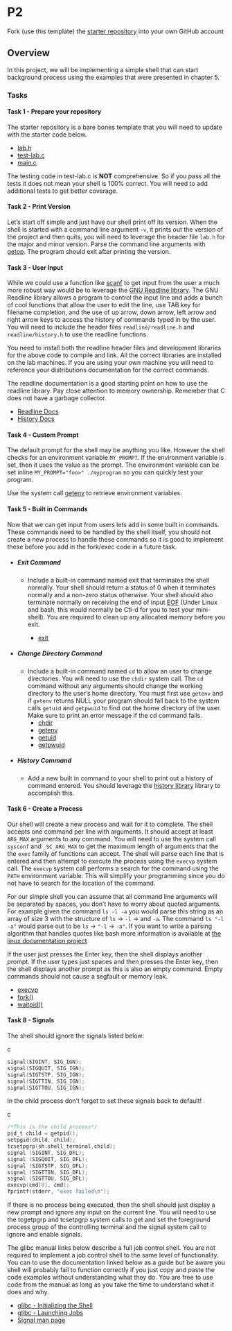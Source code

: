 # P2

Fork (use this template) the [starter repository](https://github.com/shanep/makefile-project-starter) into your own GitHub account

## Overview
In this project, we will be implementing a simple shell that can start background process using the examples that were presented in chapter 5.

### Tasks

#### Task 1 - Prepare your repository
The starter repository is a bare bones template that you will need to update with the starter code below.

* [lab.h](https://boisestatecanvas.instructure.com/courses/38319/files/18513441?wrap=1)
* [test-lab.c](https://boisestatecanvas.instructure.com/courses/38319/files/18513442?wrap=1)
* [main.c](https://boisestatecanvas.instructure.com/courses/38319/files/18571897?wrap=1)

The testing code in test-lab.c is **NOT** comprehensive. So if you pass all the tests it does not mean your shell is 100% correct. You will need to add additional tests to get better coverage.

#### Task 2 - Print Version
Let’s start off simple and just have our shell print off its version. When the shell is started with a command line argument `-v`, it prints out the version of the project and then quits, you will need to leverage the header file `lab.h` for the major and minor version. Parse the command line arguments with [getop](https://www.gnu.org/software/libc/manual/html_node/Example-of-Getopt.html). The program should exit after printing the version.

#### Task 3 - User Input
While we could use a function like [scanf](https://cplusplus.com/reference/cstdio/scanf/) to get input from the user a much more robust way would be to leverage the [GNU Readline library](https://tiswww.case.edu/php/chet/readline/rltop.html). The GNU Readline library allows a program to control the input line and adds a bunch of cool functions that allow the user to edit the line, use TAB key for filename completion, and the use of up arrow, down arrow, left arrow and right arrow keys to access the history of commands typed in by the user. You will need to include the header files `readline/readline.h` and `readline/history.h` to use the readline functions.

You need to install both the readline header files and development libraries for the above code to compile and link. All the correct libraries are installed on the lab machines. If you are using your own machine you will need to reference your distributions documentation for the correct commands.

The readline documentation is a good starting point on how to use the readline library. Pay close attention to memory ownership. Remember that C does not have a garbage collector.

* [Readline Docs](https://tiswww.cwru.edu/php/chet/readline/readline.html#index-readline)
* [History Docs](https://tiswww.cwru.edu/php/chet/readline/history.html)

#### Task 4 - Custom Prompt
The default prompt for the shell may be anything you like. However the shell checks for an environment variable `MY_PROMPT`. If the environment variable is set, then it uses the value as the prompt. The environment variable can be set inline `MY_PROMPT="foo>" ./myprogram` so you can quickly test your program.

Use the system call [getenv](https://man7.org/linux/man-pages/man3/getenv.3.html) to retrieve environment variables.

#### Task 5 - Built in Commands
Now that we can get input from users lets add in some built in commands. These commands need to be handled by the shell itself, you should not create a new process to handle these commands so it is good to implement these before you add in the fork/exec code in a future task.

* ##### Exit Command
    * Include a built-in command named exit that terminates the shell normally. Your shell should return a status of 0 when it terminates normally and a non-zero status otherwise. Your shell should also terminate normally on receiving the end of input [EOF](https://en.wikipedia.org/wiki/End-of-file) (Under Linux and bash, this would normally be Ctl-d for you to test your mini-shell). You are required to clean up any allocated memory before you exit.

        * [exit](https://man7.org/linux/man-pages/man3/exit.3.html)

* ##### Change Directory Command
    * Include a built-in command named `cd` to allow an user to change directories. You will need to use the `chdir` system call. The `cd` command without any arguments should change the working directory to the user’s home directory. You must first use `getenv` and if `getenv` returns NULL your program should fall back to the system calls `getuid` and `getpwuid` to find out the home directory of the user. Make sure to print an error message if the cd command fails.
        * [chdir](https://man7.org/linux/man-pages/man2/chdir.2.html)
        * [getenv](https://man7.org/linux/man-pages/man3/getenv.3.html)
        * [getuid](https://man7.org/linux/man-pages/man2/getuid.2.html)
        * [getpwuid](https://man7.org/linux/man-pages/man3/getpwuid.3p.html)

* ##### History Command
    * Add a new built in command to your shell to print out a history of command entered. You should leverage the [history library](https://tiswww.cwru.edu/php/chet/readline/history.html) library to accomplish this.

#### Task 6 - Create a Process
Our shell will create a new process and wait for it to complete. The shell accepts one command per line with arguments. It should accept at least `ARG_MAX` arguments to any command. You will need to use the system call `sysconf` and `_SC_ARG_MAX` to get the maximum length of arguments that the the `exec` family of functions can accept. The shell will parse each line that is entered and then attempt to execute the process using the `execvp` system call. The `execvp` system call performs a search for the command using the `PATH` environment variable. This will simplify your programming since you do not have to search for the location of the command.

For our simple shell you can assume that all command line arguments will be separated by spaces, you don’t have to worry about quoted arguments. For example given the command `ls -l -a` you would parse this string as an array of size 3 with the structure of `ls` → `-l` → and `-a`. The command `ls "-l -a"` would parse out to be `ls` → `"-l` → `-a"`. If you want to write a parsing algorithm that handles quotes like bash more information is available at [the linux documentation project](https://tldp.org/LDP/Bash-Beginners-Guide/html/sect_03_03.html)

If the user just presses the Enter key, then the shell displays another prompt. If the user types just spaces and then presses the Enter key, then the shell displays another prompt as this is also an empty command. Empty commands should not cause a segfault or memory leak.

* [execvp](https://man7.org/linux/man-pages/man3/exec.3.html)
* [fork()](https://man7.org/linux/man-pages/man2/fork.2.html)
* [waitpid()](https://man7.org/linux/man-pages/man2/wait.2.html)

#### Task 8 - Signals
The shell should ignore the signals listed below:

c
```c
signal(SIGINT, SIG_IGN);
signal(SIGQUIT, SIG_IGN);
signal(SIGTSTP, SIG_IGN);
signal(SIGTTIN, SIG_IGN);
signal(SIGTTOU, SIG_IGN);
```
In the child process don’t forget to set these signals back to default!

c
```c
/*This is the child process*/
pid_t child = getpid();
setpgid(child, child);
tcsetpgrp(sh.shell_terminal,child);
signal (SIGINT, SIG_DFL);
signal (SIGQUIT, SIG_DFL);
signal (SIGTSTP, SIG_DFL);
signal (SIGTTIN, SIG_DFL);
signal (SIGTTOU, SIG_DFL);
execvp(cmd[0], cmd);
fprintf(stderr, "exec failed\n");
```
If there is no process being executed, then the shell should just display a new prompt and ignore any input on the current line. You will need to use the tcgetpgrp and tcsetpgrp system calls to get and set the foreground process group of the controlling terminal and the signal system call to ignore and enable signals.

The glibc manual links below describe a full job control shell. You are not required to implement a job control shell to the same level of functionality. You can to use the documentation linked below as a guide but be aware you shell will probably fail to function correctly if you just copy and paste the code examples without understanding what they do. You are free to use code from the manual as long as you take the time to understand what it does and why.

* [glibc - Initializing the Shell](https://www.gnu.org/software/libc/manual/html_node/Initializing-the-Shell.html)
* [glibc - Launching Jobs](https://www.gnu.org/software/libc/manual/html_node/Launching-Jobs.html)
* [Signal man page](https://man7.org/linux/man-pages/man7/signal.7.html)

